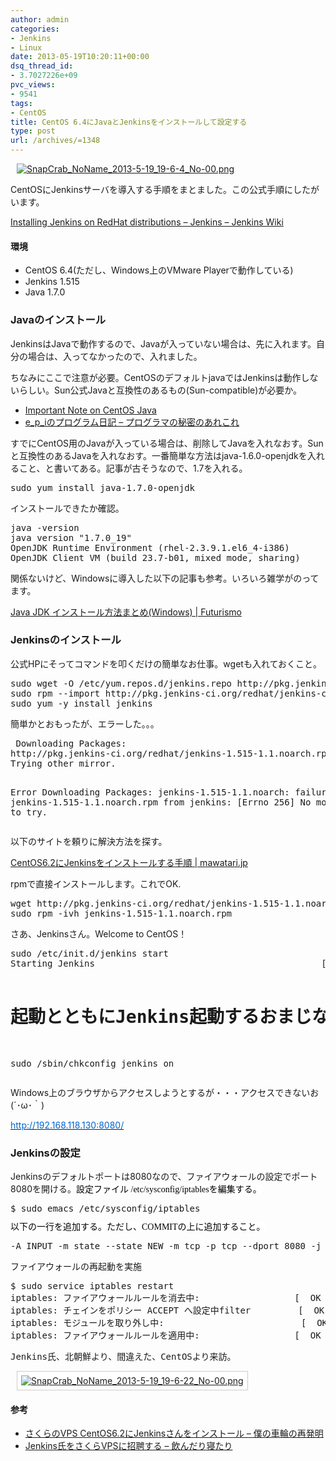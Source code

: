 ```yaml
---
author: admin
categories:
- Jenkins
- Linux
date: 2013-05-19T10:20:11+00:00
dsq_thread_id:
- 3.7027226e+09
pvc_views:
- 9541
tags:
- CentOS
title: CentOS 6.4にJavaとJenkinsをインストールして設定する
type: post
url: /archives/=1348
---
```


<div style="padding-bottom: 0px; margin: 0px; padding-left: 10px; padding-right: 10px; display: inline; float: none; padding-top: 0px" id="scid:887EC618-8FBE-49a5-A908-2339AF2EC531:4af30c66-203a-401f-af3b-70569d6721b4" class="wlWriterEditableSmartContent">
  <a target="_blank" href="https://picasaweb.google.com/111104490436597119823/Futurismo?authkey=Gv1sRgCM-A3fCH6v_BOQ#5879629917736079234"><img style="border: none; padding: 0px; margin: 0px" alt="SnapCrab_NoName_2013-5-19_19-6-4_No-00.png" src="http://lh6.ggpht.com/-QxDVT1YUB9I/UZikQjFrD4I/AAAAAAAAAVg/O5F4krz7bpc/SnapCrab_NoName_2013-5-19_19-6-4_No-00.png" /></a>
</div>

CentOSにJenkinsサーバを導入する手順をまとました。この公式手順にしたがいます。

[Installing Jenkins on RedHat distributions &#8211; Jenkins &#8211; Jenkins Wiki][1]

#### 環境

  * CentOS 6.4(ただし、Windows上のVMware Playerで動作している) 
  * Jenkins 1.515
  * Java 1.7.0 

### Javaのインストール

JenkinsはJavaで動作するので、Javaが入っていない場合は、先に入れます。自分の場合は、入ってなかったので、入れました。

ちなみにここで注意が必要。CentOSのデフォルトjavaではJenkinsは動作しないらしい。Sun公式Javaと互換性のあるもの(Sun-compatible)が必要か。

  * [Important Note on CentOS Java][1] 
  * [e\_p\_iのプログラム日記 &#8211; プログラマの秘密のあれこれ][2] 

すでにCentOS用のJavaが入っている場合は、削除してJavaを入れなおす。Sunと互換性のあるJavaを入れなおす。一番簡単な方法はjava-1.6.0-openjdkを入れること、と書いてある。記事が古そうなので、1.7を入れる。

<div style="padding-bottom: 0px; margin: 0px; padding-left: 0px; padding-right: 0px; display: inline; float: none; padding-top: 0px" id="scid:812469c5-0cb0-4c63-8c15-c81123a09de7:124386a0-ef9d-4b34-8557-aa6bd62fa1c0" class="wlWriterEditableSmartContent">
  <pre name="code" class="c">sudo yum install java-1.7.0-openjdk
</pre>
</div>

インストールできたか確認。

<div style="padding-bottom: 0px; margin: 0px; padding-left: 0px; padding-right: 0px; display: inline; float: none; padding-top: 0px" id="scid:812469c5-0cb0-4c63-8c15-c81123a09de7:166ba929-9e4c-4ee1-8c14-059605649f4e" class="wlWriterEditableSmartContent">
  <pre name="code" class="c">java -version
java version "1.7.0_19"
OpenJDK Runtime Environment (rhel-2.3.9.1.el6_4-i386)
OpenJDK Client VM (build 23.7-b01, mixed mode, sharing)
</pre>
</div>

関係ないけど、Windowsに導入した以下の記事も参考。いろいろ雑学がのってます。

[Java JDK インストール方法まとめ(Windows) | Futurismo][3]

### Jenkinsのインストール

公式HPにそってコマンドを叩くだけの簡単なお仕事。wgetも入れておくこと。

<div style="padding-bottom: 0px; margin: 0px; padding-left: 0px; padding-right: 0px; display: inline; float: none; padding-top: 0px" id="scid:812469c5-0cb0-4c63-8c15-c81123a09de7:956b5210-a976-46e6-a05f-a1adde153370" class="wlWriterEditableSmartContent">
  <pre name="code" class="c">sudo wget -O /etc/yum.repos.d/jenkins.repo http://pkg.jenkins-ci.org/redhat/jenkins.repo
sudo rpm --import http://pkg.jenkins-ci.org/redhat/jenkins-ci.org.key
sudo yum -y install jenkins</pre>
</div>

簡単かとおもったが、エラーした。。。

<div style="padding-bottom: 0px; margin: 0px; padding-left: 0px; padding-right: 0px; display: inline; float: none; padding-top: 0px" id="scid:812469c5-0cb0-4c63-8c15-c81123a09de7:a421778a-5bfc-410c-8274-c820888479eb" class="wlWriterEditableSmartContent">
  <pre name="code" class="c:nogutter:nocontrols"> Downloading Packages:
http://pkg.jenkins-ci.org/redhat/jenkins-1.515-1.1.noarch.rpm: [Errno 14] PYCURL ERROR 22 - "The requested URL returned error: 404 Not Found"
Trying other mirror.


Error Downloading Packages:
  jenkins-1.515-1.1.noarch: failure: jenkins-1.515-1.1.noarch.rpm from jenkins: [Errno 256] No more mirrors to try.
</pre>
</div>

以下のサイトを頼りに解決方法を探す。

[CentOS6.2にJenkinsをインストールする手順 | mawatari.jp][4]

rpmで直接インストールします。これでOK.

<div style="padding-bottom: 0px; margin: 0px; padding-left: 0px; padding-right: 0px; display: inline; float: none; padding-top: 0px" id="scid:812469c5-0cb0-4c63-8c15-c81123a09de7:40ecfe21-f09f-4420-80cf-0547aa0afdb0" class="wlWriterEditableSmartContent">
  <pre name="code" class="c">wget http://pkg.jenkins-ci.org/redhat/jenkins-1.515-1.1.noarch.rpm
sudo rpm -ivh jenkins-1.515-1.1.noarch.rpm
</pre>
</div>

さあ、Jenkinsさん。Welcome to CentOS！

<div style="padding-bottom: 0px; margin: 0px; padding-left: 0px; padding-right: 0px; display: inline; float: none; padding-top: 0px" id="scid:812469c5-0cb0-4c63-8c15-c81123a09de7:acaf6a1a-3173-41fe-b473-172a9f3402e5" class="wlWriterEditableSmartContent">
  <pre name="code" class="c">sudo /etc/init.d/jenkins start
Starting Jenkins                                           [  OK  ]

# 起動とともにJenkins起動するおまじない
sudo /sbin/chkconfig jenkins on</pre>
</div>

Windows上のブラウザからアクセスしようとするが・・・アクセスできないお(´･ω･｀)

[<font color="#0066cc">http://192.168.118.130:8080/</font>][5]

### Jenkinsの設定

Jenkinsのデフォルトポートは8080なので、ファイアウォールの設定でポート8080を開ける。<span style="text-transform: none; background-color: rgb(255,255,255); text-indent: 14px; letter-spacing: normal; display: inline !important; font: 14px/16px &#39;MS PGothic&#39;; white-space: normal; float: none; color: rgb(0,0,0); word-spacing: 0px; -webkit-text-size-adjust: auto; -webkit-text-stroke-width: 0px">設定ファイル /etc/sysconfig/iptablesを編集する。</span>

<div style="padding-bottom: 0px; margin: 0px; padding-left: 0px; padding-right: 0px; display: inline; float: none; padding-top: 0px" id="scid:812469c5-0cb0-4c63-8c15-c81123a09de7:26b0c0cf-9a9e-4d03-8b8b-37e8b0b1402d" class="wlWriterEditableSmartContent">
  <pre name="code" class="c:nogutter">$ sudo emacs /etc/sysconfig/iptables</pre>
</div>

<span style="text-transform: none; background-color: rgb(255,255,255); text-indent: 14px; letter-spacing: normal; display: inline !important; font: 14px/16px &#39;MS PGothic&#39;; white-space: normal; float: none; color: rgb(0,0,0); word-spacing: 0px; -webkit-text-size-adjust: auto; -webkit-text-stroke-width: 0px">以下の一行を追加する。ただし、COMMITの上に追加すること。</span>

<div style="padding-bottom: 0px; margin: 0px; padding-left: 0px; padding-right: 0px; display: inline; float: none; padding-top: 0px" id="scid:812469c5-0cb0-4c63-8c15-c81123a09de7:ce983f2e-206f-4a71-86f3-fef073c9bb54" class="wlWriterEditableSmartContent">
  <pre name="code" class="c:nogutter">-A INPUT -m state --state NEW -m tcp -p tcp --dport 8080 -j ACCEPT</pre>
</div>

ファイアウォールの再起動を実施

<div style="padding-bottom: 0px; margin: 0px; padding-left: 0px; padding-right: 0px; display: inline; float: none; padding-top: 0px" id="scid:812469c5-0cb0-4c63-8c15-c81123a09de7:4daf2126-fbf2-489a-b6b9-3d7b802b4375" class="wlWriterEditableSmartContent">
  <pre name="code" class="c:nogutter">$ sudo service iptables restart
iptables: ファイアウォールルールを消去中:                  [  OK  ]
iptables: チェインをポリシー ACCEPT へ設定中filter         [  OK  ]
iptables: モジュールを取り外し中:                          [  OK  ]
iptables: ファイアウォールルールを適用中:                  [  OK  ]
</pre>
</div>

<tt>Jenkins氏、北朝鮮より、間違えた、CentOSより来訪。</tt>

<div style="padding-bottom: 0px; margin: 0px; padding-left: 10px; padding-right: 10px; display: inline; float: none; padding-top: 0px" id="scid:887EC618-8FBE-49a5-A908-2339AF2EC531:a725a731-22dd-4ff9-98a2-df09d36da26d" class="wlWriterEditableSmartContent">
  <a target="_blank" href="https://picasaweb.google.com/111104490436597119823/Futurismo?authkey=Gv1sRgCM-A3fCH6v_BOQ#5879629908911106162"><img style="border: 1px solid #ccc; background-color: white; padding: 6px; margin: 0px" alt="SnapCrab_NoName_2013-5-19_19-6-22_No-00.png" src="http://lh5.ggpht.com/-RqR1fJZxlt8/UZikQCNoqHI/AAAAAAAAAVc/EQv2kh6rNik/SnapCrab_NoName_2013-5-19_19-6-22_No-00.png" /></a>
</div>

#### 参考

  * [さくらのVPS CentOS6.2にJenkinsさんをインストール &#8211; 僕の車輪の再発明][6] 
  * [Jenkins氏をさくらVPSに招聘する &#8211; 飲んだり寝たり][7]

 [1]: https://wiki.jenkins-ci.org/display/JENKINS/Installing+Jenkins+on+RedHat+distributions
 [2]: http://program.g.hatena.ne.jp/e_p_i/?word=*%5B%E3%83%84%E3%83%BC%E3%83%AB%5D
 [3]: http://futurismo.biz/archives/751
 [4]: http://mawatari.jp/archives/install-jenkins-to-centos6-2
 [5]: http://192.168.118.130:8080/
 [6]: http://kazuph.hateblo.jp/entry/2012/09/23/151623
 [7]: http://nomnel.net/blog/install-jenkins/